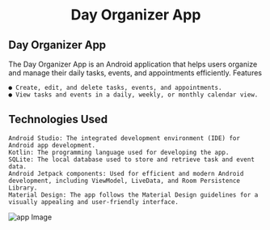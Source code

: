 <h1 align="center">Day Organizer App </h1>
<h2 >Day Organizer App </h1>

The Day Organizer App is an Android application that helps users organize and manage their daily tasks, events, and appointments efficiently.
Features

    ● Create, edit, and delete tasks, events, and appointments.
    ● View tasks and events in a daily, weekly, or monthly calendar view.

<h2 > Technologies Used </h2>

    Android Studio: The integrated development environment (IDE) for Android app development.
    Kotlin: The programming language used for developing the app.
    SQLite: The local database used to store and retrieve task and event data.
    Android Jetpack components: Used for efficient and modern Android development, including ViewModel, LiveData, and Room Persistence Library.
    Material Design: The app follows the Material Design guidelines for a visually appealing and user-friendly interface.

    
![app Image](https://repository-images.githubusercontent.com/749822915/7eed484b-36d6-4eec-8ec1-d5809a2bf867)
